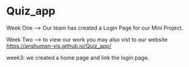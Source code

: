 # Quiz_app
Week One -->
Our team has created a Login Page for our Mini Project.

Week Two -->
to view our work you may also vist to our website 
https://anshuman-vis.github.io/Quiz_app/

week3: we created a home page and link the login page.
